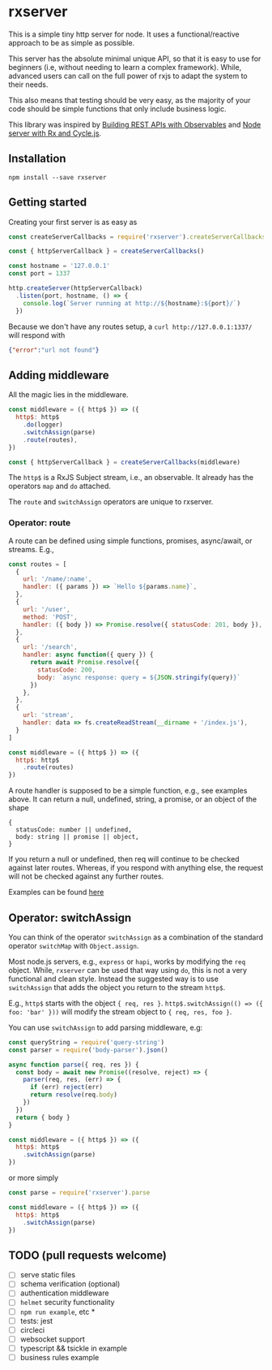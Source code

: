 # rxserver

This is a simple tiny http server for node.
It uses a functional/reactive approach to be as simple as possible.

This server has the absolute minimal unique API,
so that it is easy to use for beginners
(i.e, without needing to learn a complex framework).
While, advanced users can call on the full power of rxjs to adapt the system to their needs.

This also means that testing should be very easy,
as the majority of your code should be simple functions that only include business logic.

This library was inspired by
[Building REST APIs with Observables](https://glebbahmutov.com/blog/node-server-with-rx-and-cycle/)
and
[Node server with Rx and Cycle.js](https://glebbahmutov.com/blog/node-server-with-rx-and-cycle/).


## Installation

```
npm install --save rxserver
```

## Getting started

Creating your first server is as easy as

```javascript
const createServerCallbacks = require('rxserver').createServerCallbacks

const { httpServerCallback } = createServerCallbacks()

const hostname = '127.0.0.1'
const port = 1337

http.createServer(httpServerCallback)
  .listen(port, hostname, () => {
    console.log(`Server running at http://${hostname}:${port}/`)
  })
```

Because we don't have any routes setup, a `curl http://127.0.0.1:1337/` will respond with

```json
{"error":"url not found"}
```

## Adding middleware

All the magic lies in the middleware.


```javascript
const middleware = ({ http$ }) => ({
  http$: http$
    .do(logger)
    .switchAssign(parse)
    .route(routes),
})

const { httpServerCallback } = createServerCallbacks(middleware)
```

The `http$` is a RxJS Subject stream, i.e., an observable.
It already has the operators `map` and `do` attached.

The `route` and `switchAssign` operators are unique to rxserver.

### Operator: route

A route can be defined using simple functions, promises, async/await, or streams.
E.g.,

```javascript
const routes = [
  {
    url: '/name/:name',
    handler: ({ params }) => `Hello ${params.name}`,
  },
  {
    url: '/user',
    method: 'POST',
    handler: ({ body }) => Promise.resolve({ statusCode: 201, body }),
  },
  {
    url: '/search',
    handler: async function({ query }) {
      return await Promise.resolve({
        statusCode: 200,
        body: `async response: query = ${JSON.stringify(query)}`
      })
    },
  },
  {
    url: 'stream',
    handler: data => fs.createReadStream(__dirname + '/index.js'),  
  }
]

const middleware = ({ http$ }) => ({
  http$: http$
    .route(routes)
})
```

A route handler is supposed to be a simple function, e.g., see examples above.
It can return a null, undefined, string, a promise, or an object of the shape

```
{
  statusCode: number || undefined,
  body: string || promise || object,
}
```

If you return a null or undefined, then req will continue to be checked against later routes.
Whereas, if you respond with anything else, the request will not be checked against any further routes.

Examples can be found [here](example/other-routes.js)

## Operator: switchAssign

You can think of the operator `switchAssign` as a combination of the
standard operator `switchMap` with `Object.assign`.

Most node.js servers, e.g., `express` or `hapi`, works by modifying the `req` object.
While, `rxserver` can be used that way using `do`, this is not a very functional and clean style.
Instead the suggested way is to use `switchAssign` that adds the object you return to the stream `http$`.

E.g., `http$` starts with the object `{ req, res }`.
`http$.switchAssign(() => ({ foo: 'bar' }))` will modify the stream object to `{ req, res, foo }`.

You can use `switchAssign` to add parsing middleware, e.g:

```javascript
const queryString = require('query-string')
const parser = require('body-parser').json()

async function parse({ req, res }) {
  const body = await new Promise((resolve, reject) => {
    parser(req, res, (err) => {
      if (err) reject(err)
      return resolve(req.body)
    })
  })
  return { body }
}

const middleware = ({ http$ }) => ({
  http$: http$
    .switchAssign(parse)
})
```

or more simply

```javascript
const parse = require('rxserver').parse

const middleware = ({ http$ }) => ({
  http$: http$
    .switchAssign(parse)
})
```

## TODO (pull requests welcome)

* [ ] serve static files
* [ ] schema verification (optional)
* [ ] authentication middleware
* [ ] `helmet` security functionality
* [ ] `npm run example`, etc *
* [ ] tests: jest
* [ ] circleci
* [ ] websocket support
* [ ] typescript && tsickle in example
* [ ] business rules example
